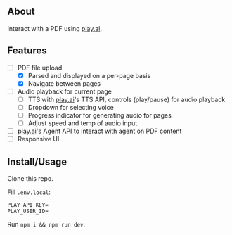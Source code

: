 ## About

Interact with a PDF using [play.ai]().

## Features

- [ ] PDF file upload
    - [X] Parsed and displayed on a per-page basis
    - [X] Navigate between pages
- [ ] Audio playback for current page
    - [ ] TTS with [play.ai]()'s TTS API, controls (play/pause) for audio playback
    - [ ] Dropdown for selecting voice
    - [ ] Progress indicator for generating audio for pages
    - [ ] Adjust speed and temp of audio input.
- [ ] [play.ai]()'s Agent API to interact with agent on PDF content
- [ ] Responsive UI

## Install/Usage

Clone this repo.

Fill `.env.local`:

```
PLAY_API_KEY=
PLAY_USER_ID=
```

Run `npm i && npm run dev`.
